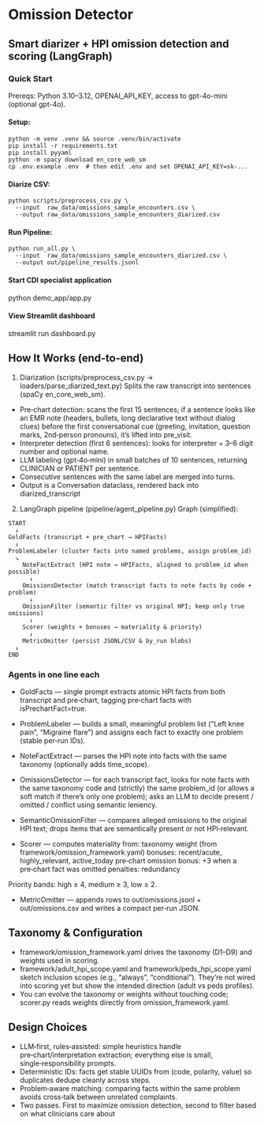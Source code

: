 # Omission Detector
## Smart diarizer + HPI omission detection and scoring (LangGraph)

### Quick Start
Prereqs: Python 3.10–3.12, OPENAI_API_KEY, access to gpt-4o-mini (optional gpt-4o).

#### Setup:
```
python -m venv .venv && source .venv/bin/activate
pip install -r requirements.txt
pip install pyyaml
python -m spacy download en_core_web_sm
cp .env.example .env  # then edit .env and set OPENAI_API_KEY=sk-...
```

#### Diarize CSV:
```
python scripts/preprocess_csv.py \
  --input  raw_data/omissions_sample_encounters.csv \
  --output raw_data/omissions_sample_encounters_diarized.csv
```

#### Run Pipeline:
```
python run_all.py \
  --input  raw_data/omissions_sample_encounters_diarized.csv \
  --output out/pipeline_results.jsonl
```

#### Start CDI specialist application
python demo_app/app.py

#### View Streamlit dashboard
streamlit run dashboard.py

## How It Works (end‑to‑end)
1) Diarization (scripts/preprocess_csv.py → loaders/parse_diarized_text.py)
Splits the raw transcript into sentences (spaCy en_core_web_sm).

- Pre‑chart detection: scans the first 15 sentences; if a sentence looks like an EMR note (headers, bullets, long declarative text without dialog clues) before the first conversational cue (greeting, invitation, question marks, 2nd‑person pronouns), it’s lifted into pre_visit.
- Interpreter detection (first 6 sentences): looks for interpreter + 3–6 digit number and optional name.
- LLM labeling (gpt‑4o‑mini) in small batches of 10 sentences, returning CLINICIAN or PATIENT per sentence.
- Consecutive sentences with the same label are merged into turns.
- Output is a Conversation dataclass, rendered back into diarized_transcript

2) LangGraph pipeline (pipeline/agent_pipeline.py)
Graph (simplified):

```
START
  ↓
GoldFacts (transcript + pre_chart → HPIFacts)
  ↓
ProblemLabeler (cluster facts into named problems, assign problem_id)
  ↘
    NoteFactExtract (HPI note → HPIFacts, aligned to problem_id when possible)
      ↓
    OmissionsDetector (match transcript facts to note facts by code + problem)
      ↓
    OmissionFilter (semantic filter vs original HPI; keep only true omissions)
      ↓
    Scorer (weights + bonuses → materiality & priority)
      ↓
    MetricOmitter (persist JSONL/CSV & by_run blobs)
  ↓
END
```
### Agents in one line each

- GoldFacts — single prompt extracts atomic HPI facts from both transcript and pre‑chart, tagging pre‑chart facts with isPrechartFact=true.

- ProblemLabeler — builds a small, meaningful problem list (“Left knee pain”, “Migraine flare”) and assigns each fact to exactly one problem (stable per‑run IDs).

- NoteFactExtract — parses the HPI note into facts with the same taxonomy (optionally adds time_scope).

- OmissionsDetector — for each transcript fact, looks for note facts with the same taxonomy code and (strictly) the same problem_id (or allows a soft match if there’s only one problem); asks an LLM to decide present / omitted / conflict using semantic leniency.

- SemanticOmissionFilter — compares alleged omissions to the original HPI text; drops items that are semantically present or not HPI‑relevant.

- Scorer — computes materiality from:
taxonomy weight (from framework/omission_framework.yaml)
bonuses: recent/acute, highly_relevant, active_today
pre‑chart omission bonus: +3 when a pre‑chart fact was omitted
penalties: redundancy

Priority bands: high ≥ 4, medium ≥ 3, low ≥ 2.

- MetricOmitter — appends rows to out/omissions.jsonl + out/omissions.csv and writes a compact per‑run JSON.

## Taxonomy & Configuration
- framework/omission_framework.yaml drives the taxonomy (D1–D9) and weights used in scoring.
- framework/adult_hpi_scope.yaml and framework/peds_hpi_scope.yaml sketch inclusion scopes (e.g., “always”, “conditional”). They’re not wired into scoring yet but show the intended direction (adult vs peds profiles).
- You can evolve the taxonomy or weights without touching code; scorer.py reads weights directly from omission_framework.yaml.

## Design Choices
- LLM‑first, rules‑assisted: simple heuristics handle pre‑chart/interpretation extraction; everything else is small, single‑responsibility prompts.
- Deterministic IDs: facts get stable UUIDs from (code, polarity, value) so duplicates dedupe cleanly across steps.
- Problem‑aware matching: comparing facts within the same problem avoids cross‑talk between unrelated complaints.
- Two passes. First to maximize omission detection, second to filter based on what clinicians care about
